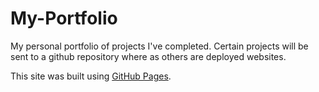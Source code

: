 # My-Portfolio
My personal portfolio of projects I've completed. Certain projects will be sent to a github repository where as others are deployed websites. 

This site was built using [GitHub Pages](https://kanzbra.github.io/My-Portfolio/).

